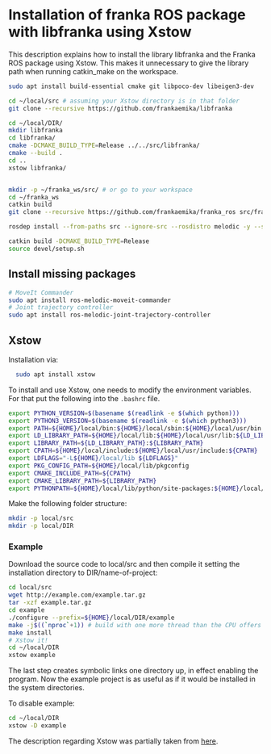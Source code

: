 # Installation of franka ROS package with libfranka using Xstow

This description explains how to install the library libfranka and the Franka ROS package using Xstow.
This makes it unnecessary to give the library path when running catkin_make on the workspace.

```bash
sudo apt install build-essential cmake git libpoco-dev libeigen3-dev

cd ~/local/src # assuming your Xstow directory is in that folder
git clone --recursive https://github.com/frankaemika/libfranka

cd ~/local/DIR/
mkdir libfranka
cd libfranka/
cmake -DCMAKE_BUILD_TYPE=Release ../../src/libfranka/
cmake --build .
cd ..
xstow libfranka/


mkdir -p ~/franka_ws/src/ # or go to your workspace
cd ~/franka_ws
catkin build
git clone --recursive https://github.com/frankaemika/franka_ros src/franka_ros

rosdep install --from-paths src --ignore-src --rosdistro melodic -y --skip-keys libfranka

catkin build -DCMAKE_BUILD_TYPE=Release
source devel/setup.sh
```

## Install missing packages

```bash
# MoveIt Commander
sudo apt install ros-melodic-moveit-commander
# Joint trajectory controller
sudo apt install ros-melodic-joint-trajectory-controller
```

## Xstow

Installation via:

```bash
  sudo apt install xstow
```

To install and use Xstow, one needs to modify the environment variables.
For that put the following into the `.bashrc` file.

```bash
export PYTHON_VERSION=$(basename $(readlink -e $(which python)))
export PYTHON3_VERSION=$(basename $(readlink -e $(which python3)))
export PATH=${HOME}/local/bin:${HOME}/local/sbin:${HOME}/local/usr/bin:${PATH}
export LD_LIBRARY_PATH=${HOME}/local/lib:${HOME}/local/usr/lib:${LD_LIBRARY_PATH}
export LIBRARY_PATH=${LD_LIBRARY_PATH}:${LIBRARY_PATH}
export CPATH=${HOME}/local/include:${HOME}/local/usr/include:${CPATH}
export LDFLAGS="-L${HOME}/local/lib ${LDFLAGS}"
export PKG_CONFIG_PATH=${HOME}/local/lib/pkgconfig
export CMAKE_INCLUDE_PATH=${CPATH}
export CMAKE_LIBRARY_PATH=${LIBRARY_PATH}
export PYTHONPATH=${HOME}/local/lib/python/site-packages:${HOME}/local/lib/python3/site-packages:${HOME}/local/lib/${PYTHON_VERSION}/site-packages:${HOME}/local/lib/${PYTHON_VERSION}/dist-packages:${HOME}/local/lib/${PYTHON3_VERSION}/site-packages:${HOME}/local/lib/${PYTHON3_VERSION}/dist-packages:${HOME}/local/lib/python/dist-packages:${HOME}/local/lib/python3/dist-packages:${PYTHONPATH}
```

Make the following folder structure:

```bash
mkdir -p local/src
mkdir -p local/DIR
```

### Example

Download the source code to local/src and then compile it setting the installation directory to DIR/name-of-project:

```bash
cd local/src
wget http://example.com/example.tar.gz
tar -xzf example.tar.gz
cd example
./configure --prefix=${HOME}/local/DIR/example
make -j$((`nproc`+1)) # build with one more thread than the CPU offers
make install
# Xstow it!
cd ~/local/DIR
xstow example
```

The last step creates symbolic links one directory up, in effect enabling the program.
Now the example project is as useful as if it would be installed in the system directories.

To disable example:

```bash
cd ~/local/DIR
xstow -D example
```

The description regarding Xstow was partially taken from [here](https://wiki.arcoslab.org/doku.php?id=tutorials:using_xstow_for_local_installations).
